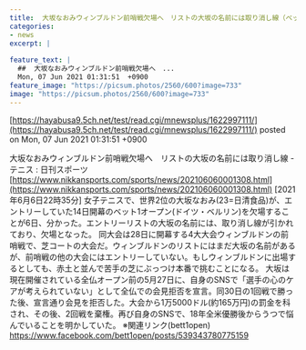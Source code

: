 ```yaml
---
title:  大坂なおみウィンブルドン前哨戦欠場へ　リストの大坂の名前には取り消し線（ベット1オープン(ドイツ・ベルリン)）  
categories:
- news
excerpt: |
  
feature_text: |
  ##  大坂なおみウィンブルドン前哨戦欠場へ　...
  Mon, 07 Jun 2021 01:31:51  +0900
feature_image: "https://picsum.photos/2560/600?image=733"
image: "https://picsum.photos/2560/600?image=733"
---
```


[https://hayabusa9.5ch.net/test/read.cgi/mnewsplus/1622997111/](https://hayabusa9.5ch.net/test/read.cgi/mnewsplus/1622997111/)
posted on Mon, 07 Jun 2021 01:31:51  +0900

<!--more-->

大坂なおみウィンブルドン前哨戦欠場へ　リストの大坂の名前には取り消し線 - テニス : 日刊スポーツ [https://www.nikkansports.com/sports/news/202106060001308.html](https://www.nikkansports.com/sports/news/202106060001308.html) [2021年6月6日22時35分] 女子テニスで、世界2位の大坂なおみ(23=日清食品)が、エントリーしていた14日開幕のベット1オープン(ドイツ・ベルリン)を欠場することが6日、分かった。エントリーリストの大坂の名前には、取り消し線が引かれており、欠場となった。 同大会は28日に開幕する4大大会ウィンブルドンの前哨戦で、芝コートの大会だ。ウィンブルドンのリストにはまだ大坂の名前があるが、前哨戦の他の大会にはエントリーしていない。もしウィンブルドンに出場するとしても、赤土と並んで苦手の芝にぶっつけ本番で挑むことになる。 大坂は現在開催されている全仏オープン前の5月27日に、自身のSNSで「選手の心のケアが考えられていない」として全仏での会見拒否を宣言。同30日の1回戦で勝った後、宣言通り会見を拒否した。大会から1万5000ドル(約165万円)の罰金を科され、その後、2回戦を棄権。再び自身のSNSで、18年全米優勝後からうつで悩んでいることを明かしていた。 ※関連リンク(bett1open) https://www.facebook.com/bett1open/posts/539343780775159
